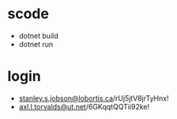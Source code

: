 # scode
* dotnet build
* dotnet run

# login
* stanley.s.jobson@lobortis.ca/rUj5jtV8jrTyHnx!
* axl.l.torvalds@ut.net/6GKqqtQQTii92ke!

